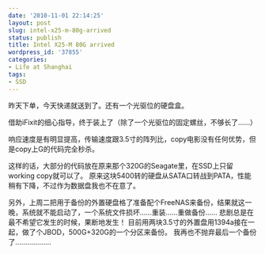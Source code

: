 ```yaml
---
date: '2010-11-01 22:14:25'
layout: post
slug: intel-x25-m-80g-arrived
status: publish
title: Intel X25-M 80G arrived
wordpress_id: '37855'
categories:
- Life at Shanghai
tags:
- SSD
---
```


昨天下单，今天快递就送到了。还有一个光驱位的硬盘盒。

借助iFixit的细心指导，终于装上了（除了一个光驱位的固定螺丝，不够长了……）

响应速度是有明显提高，传输速度跟3.5寸的阵列比，copy电影没有任何优势，但是copy上G的代码完全秒杀。

这样的话，大部分的代码放在原来那个320G的Seagate里，在SSD上只留working copy就可以了。
原来这块5400转的硬盘从SATA口转战到PATA，性能稍有下降，不过作为数据盘我也不在意了。


另外，上周二把用于备份的外置硬盘格了准备配个FreeNAS来备份，结果就这一晚，系统就不能启动了，一个系统文件损坏……重装……重做备份……
悲剧总是在最不希望它发生的时候，果断地发生！
目前用两块3.5寸的外置盘用1394a接在一起，做了个JBOD，500G+320G的一个分区来备份。
我再也不抛弃最后一个备份了………………
